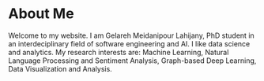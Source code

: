 # About Me
Welcome to my website. I am Gelareh Meidanipour Lahijany, PhD student in an interdeciplinary field of software engineering and AI. I like data science and analytics. My research interests are: Machine Learning, Natural Language Processing and Sentiment Analysis, Graph-based Deep Learning, Data Visualization and Analysis.   
